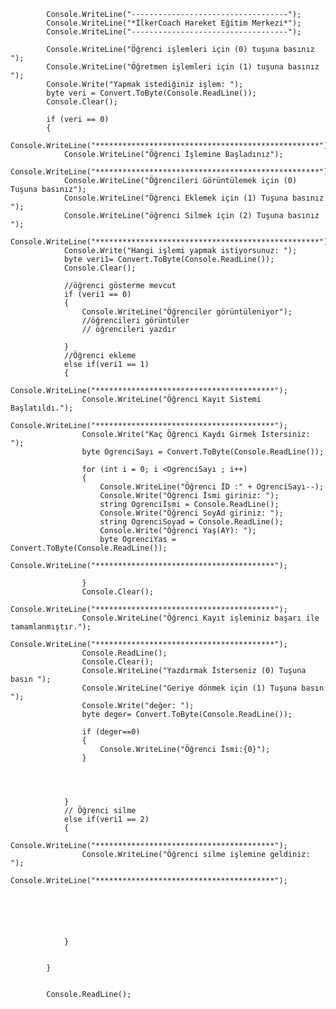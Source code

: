 
            Console.WriteLine("-----------------------------------");
            Console.WriteLine("*İlkerCoach Hareket Eğitim Merkezi*");
            Console.WriteLine("-----------------------------------");

            Console.WriteLine("Öğrenci işlemleri için (0) tuşuna basınız ");
            Console.WriteLine("Öğretmen işlemleri için (1) tuşuna basınız ");
            Console.Write("Yapmak istediğiniz işlem: ");
            byte veri = Convert.ToByte(Console.ReadLine());
            Console.Clear();

            if (veri == 0)
            {
                Console.WriteLine("**************************************************");
                Console.WriteLine("Öğrenci İşlemine Başladınız");
                Console.WriteLine("**************************************************");
                Console.WriteLine("Öğrencileri Görüntülemek için (0) Tuşuna basınız");
                Console.WriteLine("Öğrenci Eklemek için (1) Tuşuna basınız ");
                Console.WriteLine("öğrenci Silmek için (2) Tuşuna basınız ");
                Console.WriteLine("**************************************************");
                Console.Write("Hangi işlemi yapmak istiyorsunuz: ");
                byte veri1= Convert.ToByte(Console.ReadLine());
                Console.Clear();

                //öğrenci gösterme mevcut
                if (veri1 == 0)
                {
                    Console.WriteLine("Öğrenciler görüntüleniyor");
                    //öğrencileri görüntüler
                    // öğrencileri yazdır

                }
                //Öğrenci ekleme 
                else if(veri1 == 1)
                {
                    Console.WriteLine("****************************************");
                    Console.WriteLine("Öğrenci Kayıt Sistemi Başlatıldı.");
                    Console.WriteLine("****************************************");
                    Console.Write("Kaç Öğrenci Kaydı Girmek İstersiniz: ");
                    byte OgrenciSayı = Convert.ToByte(Console.ReadLine());
                    
                    for (int i = 0; i <OgrenciSayı ; i++)
                    {
                        Console.WriteLine("Öğrenci İD :" + OgrenciSayı--);
                        Console.Write("Öğrenci İsmi giriniz: ");
                        string Ogrenciİsmi = Console.ReadLine();
                        Console.Write("Öğrenci SoyAd giriniz: ");
                        string OgrenciSoyad = Console.ReadLine();
                        Console.Write("Öğrenci Yaş(AY): ");
                        byte OgrenciYas = Convert.ToByte(Console.ReadLine());
                        Console.WriteLine("****************************************");

                    }
                    Console.Clear();
                    Console.WriteLine("****************************************");
                    Console.WriteLine("Öğrenci Kayıt işleminiz başarı ile tamamlanmıştır.");
                    Console.WriteLine("****************************************");
                    Console.ReadLine();
                    Console.Clear();
                    Console.WriteLine("Yazdırmak İsterseniz (0) Tuşuna basın ");
                    Console.WriteLine("Geriye dönmek için (1) Tuşuna basın ");
                    Console.Write("değer: ");
                    byte deger= Convert.ToByte(Console.ReadLine());

                    if (deger==0)
                    {
                        Console.WriteLine("Öğrenci İsmi:{0}");
                    }




                }
                // Öğrenci silme
                else if(veri1 == 2)
                {
                    Console.WriteLine("****************************************");
                    Console.WriteLine("Öğrenci silme işlemine geldiniz: ");
                    Console.WriteLine("****************************************");






                }


            }
           

            Console.ReadLine();
